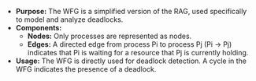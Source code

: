 
- **Purpose:** The WFG is a simplified version of the RAG, used specifically to model and analyze deadlocks.
- **Components:**
    - **Nodes:** Only processes are represented as nodes.
    - **Edges:** A directed edge from process Pi to process Pj (Pi → Pj) indicates that Pi is waiting for a resource that Pj is currently holding.
- **Usage:** The WFG is directly used for deadlock detection. A cycle in the WFG indicates the presence of a deadlock.